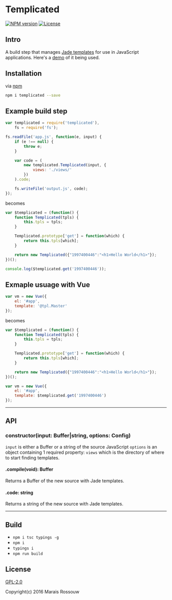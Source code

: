 Templicated
===========

[![NPM version](https://img.shields.io/npm/v/templicated.svg?style=flat-square)](https://www.npmjs.com/package/templicated)
[![License](https://img.shields.io/npm/l/templicated.svg?style=flat-square)](https://github.com/maraisr/templicated/blob/master/LICENSE.md)

## Intro
A build step that manages [Jade templates](http://jade-lang.com/) for use in JavaScript applications. Here's a [demo](https://github.com/maraisr/waybackthen) of it being used.

## Installation
via [npm](https://www.npmjs.com/)

```sh
npm i templicated --save
```

## Example build step
```js
var templicated = require('templicated'),
	fs = require('fs');

fs.readFile('app.js', function(e, input) {
	if (e !== null) {
		throw e;
	}

	var code = (
		new templicated.Templicated(input, {
			views: './views/'
		})
	).code;

	fs.writeFile('output.js', code);
});
```

becomes

```js
var $templicated = (function() {
	function Templicated(tpls) {
		this.tpls = tpls;
	}

	Templicated.prototype['get'] = function(which) {
		return this.tpls[which];
	}

	return new Templicated({"1997400446":"<h1>Hello World</h1>"});
})();

console.log($templicated.get('1997400446'));
```

## Exmaple usuage with Vue
```js
var vm = new Vue({
	el: '#app',
	template: '@tpl.Master'
});
```

becomes

```js
var $templicated = (function() {
	function Templicated(tpls) {
		this.tpls = tpls;
	}

	Templicated.prototype['get'] = function(which) {
		return this.tpls[which];
	}

	return new Templicated({"1997400446":"<h1>Hello World</h1>"});
})();

var vm = new Vue({
	el: '#app',
	template: $templicated.get('1997400446')
});
```

---

## API

### constructor(input: Buffer|string, options: Config)
`input` is either a Buffer or a string of the source JavaScript
`options` is an object containing 1 required property: `views` which is the directory of where to start finding templates.

#### .compile(void): Buffer
Returns a Buffer of the new source with Jade templates.

#### .code: string
Returns a string of the new source with Jade templates.

---

## Build
- `npm i tsc typings -g`
- `npm i`
- `typings i`
- `npm run build`

## License
[GPL-2.0](https://github.com/maraisr/templicated/blob/master/LICENSE.md)

Copyright(c) 2016 Marais Rossouw
